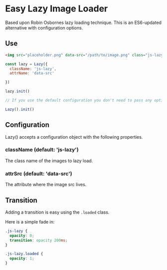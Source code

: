 Easy Lazy Image Loader
===

Based upon Robin Osbornes lazy loading technique. This is an ES6-updated
alternative with configuration options.

## Use

```html
<img src="placeholder.png" data-src="/path/to/image.png" class="js-lazy" />
```

```javascript
const lazy = Lazy({
  className: 'js-lazy',
  attrName: 'data-src'

})

lazy.init()

// If you use the default configuration you don't need to pass any options.

Lazy().init()
```

## Configuration

Lazy() accepts a configuration object with the following properties.

### className (default: 'js-lazy')

The class name of the images to lazy load.

### attrSrc (default: 'data-src')

The attribute where the image src lives.

## Transition

Adding a transition is easy using the `.loaded` class.

Here is a simple fade in:

```css
.js-lazy {
  opacity: 0;
  transition: opacity 200ms;
}

.js-lazy.loaded {
  opacity: 1;
}
```
